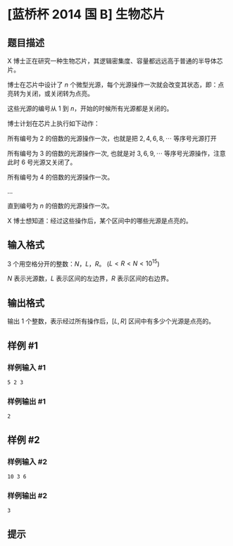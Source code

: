 # [蓝桥杯 2014 国 B] 生物芯片

## 题目描述

X 博士正在研究一种生物芯片，其逻辑密集度、容量都远远高于普通的半导体芯片。

博士在芯片中设计了 $n$ 个微型光源，每个光源操作一次就会改变其状态，即：点亮转为关闭，或关闭转为点亮。

这些光源的编号从 $1$ 到 $n$，开始的时候所有光源都是关闭的。

博士计划在芯片上执行如下动作：

所有编号为 $2$ 的倍数的光源操作一次，也就是把 $2,4,6,8,\cdots$ 等序号光源打开

所有编号为 $3$ 的倍数的光源操作一次, 也就是对 $3,6,9,\cdots$ 等序号光源操作，注意此时 $6$ 号光源又关闭了。

所有编号为 $4$ 的倍数的光源操作一次。

…

直到编号为 $n$ 的倍数的光源操作一次。

X 博士想知道：经过这些操作后，某个区间中的哪些光源是点亮的。


## 输入格式

3 个用空格分开的整数：$N$，$L$，$R$。 ($L < R < N < 10^{15}$)

$N$ 表示光源数，$L$ 表示区间的左边界，$R$ 表示区间的右边界。

## 输出格式

输出 $1$ 个整数，表示经过所有操作后，$[L, R]$ 区间中有多少个光源是点亮的。

## 样例 #1

### 样例输入 #1
```
5 2 3
```

### 样例输出 #1

```
2
```

## 样例 #2

### 样例输入 #2
```
10 3 6
```

### 样例输出 #2

```
3
```

## 提示


